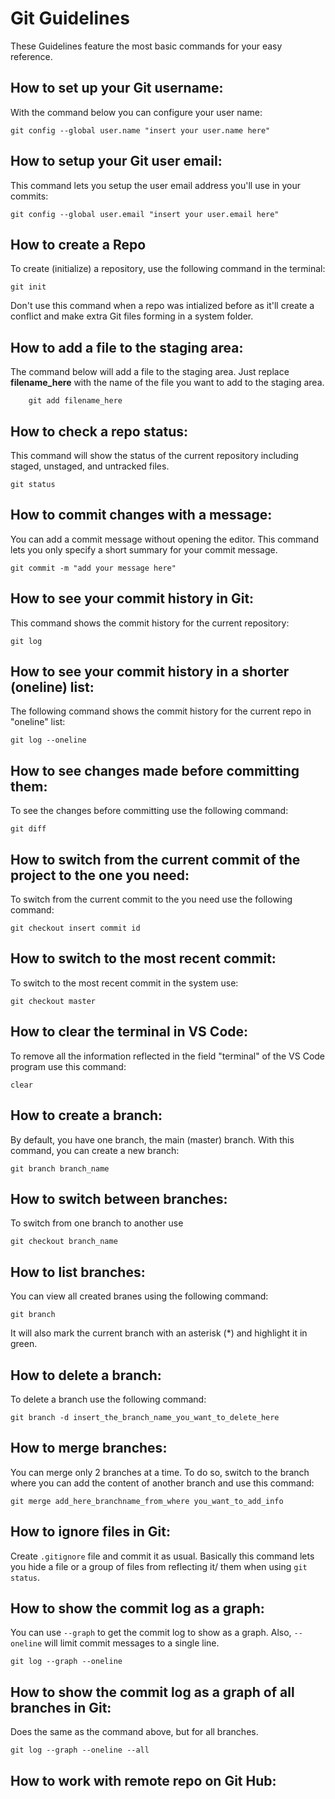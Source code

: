 # Git Guidelines

These Guidelines feature the most basic commands for your easy reference.

## How to set up your Git username:

With the command below you can configure your user name:

    git config --global user.name "insert your user.name here"

## How to setup your Git user email:

This command lets you setup the user email address you'll use in your commits:

    git config --global user.email "insert your user.email here"

## How to create a Repo

To create (initialize) a repository, use the following command in the terminal:

    git init

Don't use this command when a repo was intialized before as it'll create a conflict and make extra Git files forming in a system folder.

## How to add a file to the staging area:

The command below will add a file to the staging area. Just replace **filename_here** with the name of the file you want to add to the staging area.
    
        git add filename_here

## How to check a repo status:

This command will show the status of the current repository including staged, unstaged, and untracked files.

    git status

## How to commit changes with a message:

You can add a commit message without opening the editor. This command lets you only specify a short summary for your commit message.

    git commit -m "add your message here"

## How to see your commit history in Git:

This command shows the commit history for the current repository:  

    git log

## How to see your commit history in a shorter (oneline) list:

The following command shows the commit history for the current repo in "oneline" list:

    git log --oneline

## How to see changes made before committing them:

To see the changes before committing use the following command:

    git diff

## How to switch from the current commit of the project to the one you need:

To switch from the current commit to the you need use the following command:

    git checkout insert commit id

## How to switch to the most recent commit:

To switch to the most recent commit in the system use:

    git checkout master

## How to clear the terminal in VS Code:

To remove all the information reflected in the field "terminal" of the VS Code program use this command:

    clear

## How to create a branch:

By default, you have one branch, the main (master) branch. With this command, you can create a new branch:

    git branch branch_name
    
## How to switch between branches:

To switch from one branch to another use

    git checkout branch_name

## How to list branches:

You can view all created branes using the following command:

    git branch

It will also mark the current branch with an asterisk (*) and highlight it in green.

## How to delete a branch:

To delete a branch use the following command:

    git branch -d insert_the_branch_name_you_want_to_delete_here

## How to merge branches:

You can merge only 2 branches at a time. To do so, switch to the branch where you can add the content of another branch and use this command:

    git merge add_here_branchname_from_where you_want_to_add_info  

## How to ignore files in Git:

Create `.gitignore` file and commit it as usual.
Basically this command lets you hide a file or a group of files from reflecting it/ them when using `git status`. 

## How to show the commit log as a graph:

You can use `--graph` to get the commit log to show as a graph. Also, `--oneline` will limit commit messages to a single line.

    git log --graph --oneline

## How to show the commit log as a graph of all branches in Git:

Does the same as the command above, but for all branches.

    git log --graph --oneline --all
    
## How to work with remote repo on Git Hub:

